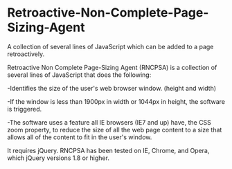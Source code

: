 # Retroactive-Non-Complete-Page-Sizing-Agent
A collection of several lines of JavaScript which can be added to a page retroactively.

Retroactive Non Complete Page-Sizing Agent (RNCPSA) is a collection of several lines of JavaScript that does the following:

-Identifies the size of the user's web browser window. (height and width)

-If the window is less than 1900px in width or 1044px in height, the software is triggered.

-The software uses a feature all IE browsers (IE7 and up) have, the CSS zoom property, to reduce the size of all the web page content to a size that allows all of the content to fit in the user's window.


It requires jQuery. RNCPSA has been tested on IE, Chrome, and Opera, which jQuery versions 1.8 or higher.
